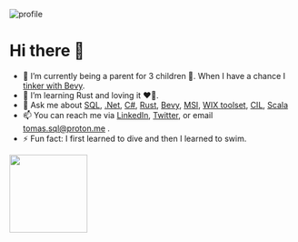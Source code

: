 ![profile](profile.gif)

# Hi there 👋

- 🔭 I’m currently being a parent for 3 children 🫠. When I have a chance I [tinker with Bevy](https://github.com/tomuxmon/bevy_roguelike).
- 🌱 I’m learning Rust and loving it ❤️🦀.
- 💬 Ask me about [SQL](https://en.wikipedia.org/wiki/SQL), [.Net](https://dotnet.microsoft.com), [C#](https://docs.microsoft.com/en-us/dotnet/csharp/tour-of-csharp/), [Rust](https://www.rust-lang.org/), [Bevy](https://github.com/bevyengine/bevy), [MSI](https://docs.microsoft.com/en-us/windows/win32/msi/windows-installer-portal), [WIX toolset](https://wixtoolset.org/), [CIL](https://en.wikipedia.org/wiki/Common_Intermediate_Language), [Scala](https://www.scala-lang.org/)
- 📫 You can reach me via [LinkedIn](https://www.linkedin.com/in/tomas-sql/), [Twitter](https://twitter.com/tomuxmon/), or email <tomas.sql@proton.me> .
- ⚡ Fun fact: I first learned to dive and then I learned to swim.

<img height="137px" src="https://github-readme-stats.vercel.app/api/top-langs/?username=tomuxmon&hide=html&hide_title=true&hide_border=true&layout=compact&langs_count=6" /></a>